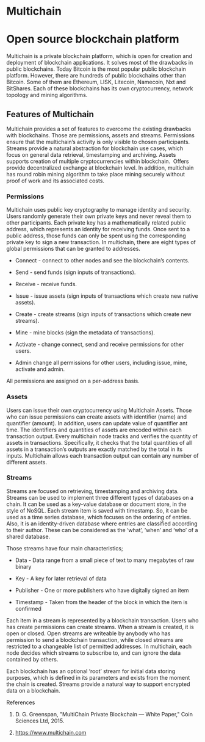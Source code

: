# Multichain

# Open source blockchain platform

Multichain is a private blockchain platform, which is open for creation and deployment of blockchain applications. It solves most of the drawbacks in public blockchains. Today Bitcoin is the most popular public blockchain platform. However, there are hundreds of public blockchains other than Bitcoin. Some of them are Ethereum, LISK, Litecoin, Namecoin, Nxt and BitShares. Each of these blockchains has its own cryptocurrency, network topology and mining algorithms.

## Features of Multichain

Multichain provides a set of features to overcome the existing drawbacks with blockchains. Those are permissions, assets and streams. Permissions ensure that the multichain’s activity is only visible to chosen participants. Streams provide a natural abstraction for blockchain use cases, which focus on general data retrieval, timestamping and archiving. Assets supports creation of multiple cryptocurrencies within blockchain.  Offers provide decentralized exchange at blockchain level. In addition, multichain has round robin mining algorithm to take place mining securely without proof of work and its associated costs. 

### Permissions

Multichain uses public key cryptography to manage identity and security. Users randomly generate their own private keys and never reveal them to other participants. Each private key has a mathematically related public address, which represents an identity for receiving funds. Once sent to a public address, those funds can only be spent using the corresponding private key to sign a new transaction. In multichain, there are eight types of global permissions that can be granted to addresses. 

* Connect - connect to other nodes and see the blockchain’s contents. 

* Send - send funds (sign inputs of transactions). 

* Receive - receive funds.

* Issue - issue assets (sign inputs of transactions which create new native assets). 

* Create - create streams (sign inputs of transactions which create new streams). 

* Mine - mine blocks (sign the metadata of transactions). 

* Activate - change connect, send and receive permissions for other users.

* Admin change all permissions for other users, including issue, mine, activate and admin. 

All permissions are assigned on a per-address basis. 

### Assets

Users can issue their own cryptocurrency using Multichain Assets. Those who can issue permissions can create assets with identifier (name) and quantifier (amount). In addition, users can update value of quantifier ant time. The identifiers and quantities of assets are encoded within each transaction output. Every multichain node tracks and verifies the quantity of assets in transactions. Specifically, it checks that the total quantities of all assets in a transaction’s outputs are exactly matched by the total in its inputs. Multichain allows each transaction output can contain any number of different assets.

### Streams

Streams are focused on retrieving, timestamping and archiving data. Streams can be used to implement three different types of databases on a chain. It can be used as a key-value database or document store, in the style of NoSQL. Each stream item is saved with timestamp. So, it can be used as a time series database, which focuses on the ordering of entries. Also, it is an identity-driven database where entries are classified according to their author. These can be considered as the ‘what’, ‘when’ and ‘who’ of a shared database.

Those streams have four main characteristics;

* Data - Data range from a small piece of text to many megabytes of raw binary

* Key - A key for later retrieval of data

* Publisher - One or more publishers who have digitally signed an item

* Timestamp - Taken from the header of the block in which the item is confirmed

 

Each item in a stream is represented by a blockchain transaction. Users who has create permissions can create streams. When a stream is created, it is open or closed. Open streams are writeable by anybody who has permission to send a blockchain transaction, while closed streams are restricted to a changeable list of permitted addresses. In multichain, each node decides which streams to subscribe to, and can ignore the data contained by others.

Each blockchain has an optional ‘root’ stream for initial data storing purposes, which is defined in its parameters and exists from the moment the chain is created. Streams provide a natural way to support encrypted data on a blockchain. 

References

1. D. G. Greenspan, "MultiChain Private Blockchain — White Paper," Coin Sciences Ltd, 2015.

2. https://www.multichain.com

